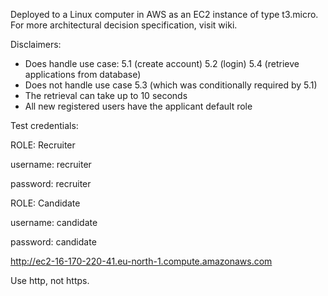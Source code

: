 
Deployed to a Linux computer in AWS as an EC2 instance of type t3.micro. For more architectural decision specification, visit wiki.

Disclaimers:
- Does handle use case: 5.1 (create account) 5.2 (login) 5.4 (retrieve applications from database)
- Does not handle use case 5.3 (which was conditionally required by 5.1)
- The retrieval can take up to 10 seconds
- All new registered users have the applicant default role

Test credentials: 

ROLE: Recruiter

username: recruiter 

password: recruiter 

ROLE: Candidate

username: candidate 

password: candidate 

http://ec2-16-170-220-41.eu-north-1.compute.amazonaws.com

Use http, not https.
